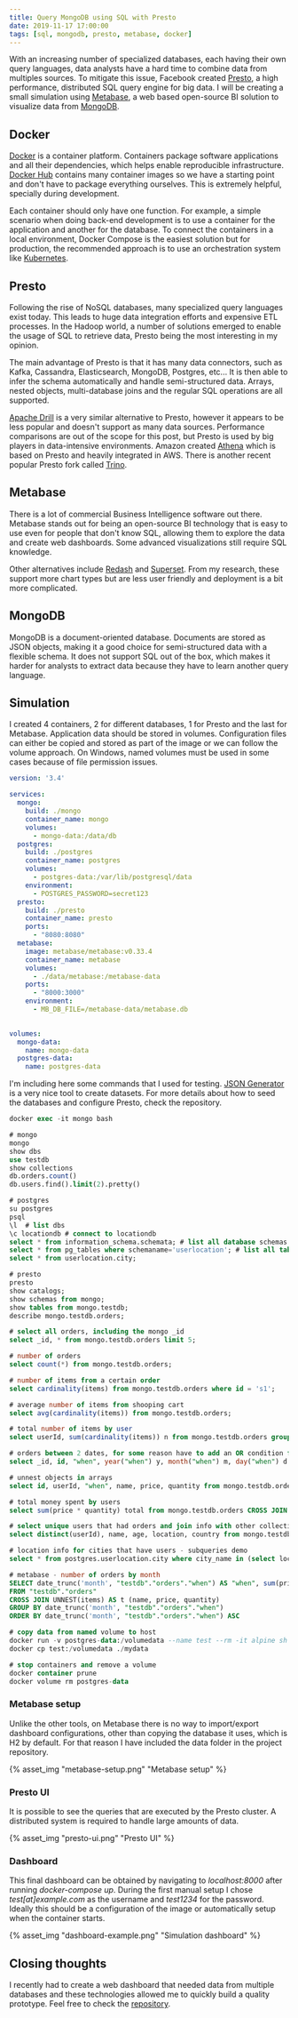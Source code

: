 ```yaml
---
title: Query MongoDB using SQL with Presto
date: 2019-11-17 17:00:00
tags: [sql, mongodb, presto, metabase, docker]
---
```


With an increasing number of specialized databases, each having their own query languages, data analysts have a hard time to combine data from multiples sources. To mitigate this issue, Facebook created [Presto](https://prestosql.io), a high performance, distributed SQL query engine for big data. I will be creating a small simulation using [Metabase](https://www.metabase.com), a web based open-source BI solution to visualize data from [MongoDB](https://www.mongodb.com).

## Docker

[Docker](https://www.docker.com) is a container platform. Containers package software applications and all their dependencies, which helps enable reproducible infrastructure. [Docker Hub](https://hub.docker.com) contains many container images so we have a starting point and don't have to package everything ourselves. This is extremely helpful, specially during development.

Each container should only have one function. For example, a simple scenario when doing back-end development is to use a container for the application and another for the database. To connect the containers in a local environment, Docker Compose is the easiest solution but for production, the recommended approach is to use an orchestration system like [Kubernetes](https://kubernetes.io).

## Presto

Following the rise of NoSQL databases, many specialized query languages exist today. This leads to huge data integration efforts and expensive ETL processes. In the Hadoop world, a number of solutions emerged to enable the usage of SQL to retrieve data, Presto being the most interesting in my opinion.

The main advantage of Presto is that it has many data connectors, such as Kafka, Cassandra, Elasticsearch, MongoDB, Postgres, etc... It is then able to infer the schema automatically and handle semi-structured data. Arrays, nested objects, multi-database joins and the regular SQL operations are all supported.

[Apache Drill](https://drill.apache.org) is a very similar alternative to Presto, however it appears to be less popular and doesn't support as many data sources. Performance comparisons are out of the scope for this post, but Presto is used by big players in data-intensive environments. Amazon created [Athena](https://aws.amazon.com/athena) which is based on Presto and heavily integrated in AWS. There is another recent popular Presto fork called [Trino](https://trino.io).

## Metabase

There is a lot of commercial Business Intelligence software out there. Metabase stands out for being an open-source BI technology that is easy to use even for people that don't know SQL, allowing them to explore the data and create web dashboards. Some advanced visualizations still require SQL knowledge.

Other alternatives include [Redash](https://redash.io) and [Superset](https://superset.incubator.apache.org). From my research, these support more chart types but are less user friendly and deployment is a bit more complicated.

## MongoDB

MongoDB is a document-oriented database. Documents are stored as JSON objects, making it a good choice for semi-structured data with a flexible schema. It does not support SQL out of the box, which makes it harder for analysts to extract data because they have to learn another query language.

## Simulation

I created 4 containers, 2 for different databases, 1 for Presto and the last for Metabase. Application data should be stored in volumes. Configuration files can either be copied and stored as part of the image or we can follow the volume approach. On Windows, named volumes must be used in some cases because of file permission issues.

```yaml docker-compose.yml
version: '3.4'

services:
  mongo:
    build: ./mongo
    container_name: mongo
    volumes:
      - mongo-data:/data/db
  postgres:
    build: ./postgres
    container_name: postgres
    volumes:
      - postgres-data:/var/lib/postgresql/data
    environment:
      - POSTGRES_PASSWORD=secret123
  presto:
    build: ./presto
    container_name: presto
    ports:
      - "8080:8080"
  metabase:
    image: metabase/metabase:v0.33.4
    container_name: metabase
    volumes:
      - ./data/metabase:/metabase-data
    ports:
      - "8000:3000"
    environment:
      - MB_DB_FILE=/metabase-data/metabase.db

  
volumes:
  mongo-data:
    name: mongo-data
  postgres-data:
    name: postgres-data
```

I'm including here some commands that I used for testing. [JSON Generator](https://www.json-generator.com) is a very nice tool to create datasets. For more details about how to seed the databases and configure Presto, check the repository.

```sql
docker exec -it mongo bash

# mongo
mongo
show dbs
use testdb
show collections
db.orders.count()
db.users.find().limit(2).pretty()

# postgres
su postgres
psql
\l  # list dbs
\c locationdb # connect to locationdb
select * from information_schema.schemata; # list all database schemas
select * from pg_tables where schemaname='userlocation'; # list all tables from schema
select * from userlocation.city;

# presto
presto
show catalogs;
show schemas from mongo;
show tables from mongo.testdb; 
describe mongo.testdb.orders;

# select all orders, including the mongo _id
select _id, * from mongo.testdb.orders limit 5;

# number of orders
select count(*) from mongo.testdb.orders;

# number of items from a certain order
select cardinality(items) from mongo.testdb.orders where id = 's1';

# average number of items from shooping cart
select avg(cardinality(items)) from mongo.testdb.orders;

# total number of items by user
select userId, sum(cardinality(items)) n from mongo.testdb.orders group by userId order by -n;

# orders between 2 dates, for some reason have to add an OR condition for it to work correctly, maybe a bug?
select _id, id, "when", year("when") y, month("when") m, day("when") d from mongo.testdb.orders where _id is null or "when" between timestamp '2019-10-28' and timestamp '2019-11-02';

# unnest objects in arrays
select id, userId, "when", name, price, quantity from mongo.testdb.orders CROSS JOIN UNNEST(items) AS t (name, price, quantity) where name like '%sic%' limit 5;

# total money spent by users
select sum(price * quantity) total from mongo.testdb.orders CROSS JOIN UNNEST(items) AS t (name, price, quantity);

# select unique users that had orders and join info with other collection and table in other database
select distinct(userId), name, age, location, country from mongo.testdb.orders o left join mongo.testdb.users u on o.userId = u.id left join postgres.userlocation.city l on u.location = l.city_name;

# location info for cities that have users - subqueries demo
select * from postgres.userlocation.city where city_name in (select location from mongo.testdb.users);

# metabase - number of orders by month
SELECT date_trunc('month', "testdb"."orders"."when") AS "when", sum(price * quantity) AS "total"
FROM "testdb"."orders"
CROSS JOIN UNNEST(items) AS t (name, price, quantity)
GROUP BY date_trunc('month', "testdb"."orders"."when")
ORDER BY date_trunc('month', "testdb"."orders"."when") ASC

# copy data from named volume to host
docker run -v postgres-data:/volumedata --name test --rm -it alpine sh
docker cp test:/volumedata ./mydata

# stop containers and remove a volume
docker container prune
docker volume rm postgres-data
```

### Metabase setup

Unlike the other tools, on Metabase there is no way to import/export dashboard configurations, other than copying the database it uses, which is H2 by default. For that reason I have included the data folder in the project repository.

{% asset_img "metabase-setup.png" "Metabase setup" %}

### Presto UI

It is possible to see the queries that are executed by the Presto cluster. A distributed system is required to handle large amounts of data.

{% asset_img "presto-ui.png" "Presto UI" %}

### Dashboard

This final dashboard can be obtained by navigating to *localhost:8000* after running *docker-compose up*. During the first manual setup I chose *test\[at\]example.com* as the username and *test1234* for the password. Ideally this should be a configuration of the image or automatically setup when the container starts.

{% asset_img "dashboard-example.png" "Simulation dashboard" %}

## Closing thoughts

I recently had to create a web dashboard that needed data from multiple databases and these technologies allowed me to quickly build a quality prototype. Feel free to check the [repository](https://github.com/ruial/presto-simulation).
